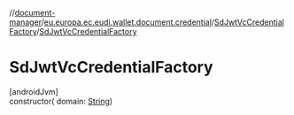 //[document-manager](../../../index.md)/[eu.europa.ec.eudi.wallet.document.credential](../index.md)/[SdJwtVcCredentialFactory](index.md)/[SdJwtVcCredentialFactory](-sd-jwt-vc-credential-factory.md)

# SdJwtVcCredentialFactory

[androidJvm]\
constructor(
domain: [String](https://kotlinlang.org/api/latest/jvm/stdlib/kotlin-stdlib/kotlin/-string/index.html))
